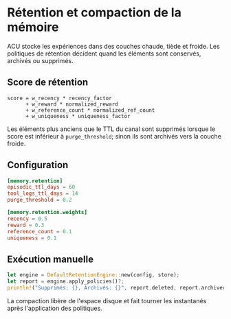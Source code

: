 # Rétention et compaction de la mémoire

ACU stocke les expériences dans des couches chaude, tiède et froide. Les politiques de rétention décident quand les éléments sont conservés, archivés ou supprimés.

## Score de rétention

```
score = w_recency * recency_factor
      + w_reward * normalized_reward
      + w_reference_count * normalized_ref_count
      + w_uniqueness * uniqueness_factor
```

Les éléments plus anciens que le TTL du canal sont supprimés lorsque le score est inférieur à `purge_threshold`; sinon ils sont archivés vers la couche froide.

## Configuration

```toml
[memory.retention]
episodic_ttl_days = 60
tool_logs_ttl_days = 14
purge_threshold = 0.2

[memory.retention.weights]
recency = 0.5
reward = 0.3
reference_count = 0.1
uniqueness = 0.1
```

## Exécution manuelle

```rust
let engine = DefaultRetentionEngine::new(config, store);
let report = engine.apply_policies()?;
println!("Supprimés: {}, Archivés: {}", report.deleted, report.archived);
```

La compaction libère de l'espace disque et fait tourner les instantanés après l'application des politiques.
